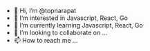 - 👋 Hi, I’m @topnarapat
- 👀 I’m interested in Javascript, React, Go
- 🌱 I’m currently learning Javascript, React, Go
- 💞️ I’m looking to collaborate on ...
- 📫 How to reach me ...

<!---
topnarapat/topnarapat is a ✨ special ✨ repository because its `README.md` (this file) appears on your GitHub profile.
You can click the Preview link to take a look at your changes.
--->

